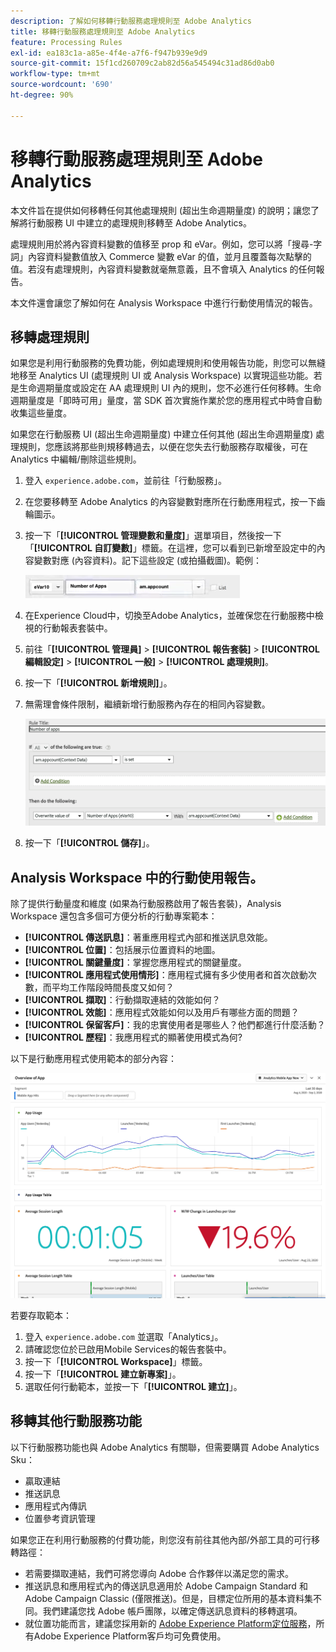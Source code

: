 ```yaml
---
description: 了解如何移轉行動服務處理規則至 Adobe Analytics
title: 移轉行動服務處理規則至 Adobe Analytics
feature: Processing Rules
exl-id: ea183c1a-a85e-4f4e-a7f6-f947b939e9d9
source-git-commit: 15f1cd260709c2ab82d56a545494c31ad86d0ab0
workflow-type: tm+mt
source-wordcount: '690'
ht-degree: 90%

---
```


# 移轉行動服務處理規則至 Adobe Analytics

本文件旨在提供如何移轉任何其他處理規則 (超出生命週期量度) 的說明；讓您了解將行動服務 UI 中建立的處理規則移轉至 Adobe Analytics。

處理規則用於將內容資料變數的值移至 prop 和 eVar。例如，您可以將「搜尋-字詞」內容資料變數值放入 Commerce 變數 eVar 的值，並月且覆蓋每次點擊的值。若沒有處理規則，內容資料變數就毫無意義，且不會填入 Analytics 的任何報告。

本文件還會讓您了解如何在 Analysis Workspace 中進行行動使用情況的報告。

## 移轉處理規則

如果您是利用行動服務的免費功能，例如處理規則和使用報告功能，則您可以無縫地移至 Analytics UI (處理規則 UI 或 Analysis Workspace) 以實現這些功能。若是生命週期量度或設定在 AA 處理規則 UI 內的規則，您不必進行任何移轉。生命週期量度是「即時可用」量度，當 SDK 首次實施作業於您的應用程式中時會自動收集這些量度。

如果您在行動服務 UI (超出生命週期量度) 中建立任何其他 (超出生命週期量度) 處理規則，您應該將那些則規移轉過去，以便在您失去行動服務存取權後，可在 Analytics 中編輯/刪除這些規則。

1. 登入 `experience.adobe.com`，並前往「行動服務」。
1. 在您要移轉至 Adobe Analytics 的內容變數對應所在行動應用程式，按一下齒輪圖示。
1. 按一下「**[!UICONTROL 管理變數和量度]**」選單項目，然後按一下「**[!UICONTROL 自訂變數]**」標籤。在這裡，您可以看到已新增至設定中的內容變數對應 (內容資料)。記下這些設定 (或拍攝截圖)。範例：

   ![內容變數](assets/context-var.png)

1. 在Experience Cloud中，切換至Adobe Analytics，並確保您在行動服務中檢視的行動報表套裝中。
1. 前往「**[!UICONTROL 管理員]** > **[!UICONTROL 報告套裝]** > **[!UICONTROL 編輯設定]** > **[!UICONTROL 一般]** > **[!UICONTROL 處理規則]**。
1. 按一下「**[!UICONTROL 新增規則]**」。
1. 無需理會條件限制，繼續新增行動服務內存在的相同內容變數。

   ![處理規則](assets/proc-rule.png)

1. 按一下「**[!UICONTROL 儲存]**」。

## Analysis Workspace 中的行動使用報告。

除了提供行動量度和維度 (如果為行動服務啟用了報告套裝)，Analysis Workspace 還包含多個可方便分析的行動專案範本：

* **[!UICONTROL 傳送訊息]**：著重應用程式內部和推送訊息效能。
* **[!UICONTROL 位置]**：包括展示位置資料的地圖。
* **[!UICONTROL 關鍵量度]**：掌握您應用程式的關鍵量度。
* **[!UICONTROL 應用程式使用情形]**：應用程式擁有多少使用者和首次啟動次數，而平均工作階段時間長度又如何？
* **[!UICONTROL 擷取]**：行動擷取連結的效能如何？
* **[!UICONTROL 效能]**：應用程式效能如何以及用戶有哪些方面的問題？
* **[!UICONTROL 保留客戶]**：我的忠實使用者是哪些人？他們都進行什麼活動？
* **[!UICONTROL 歷程]**：我應用程式的顯著使用模式為何?

以下是行動應用程式使用範本的部分內容：

![行動應用程式使用情形](assets/mobile-app-usage.png)

若要存取範本：

1. 登入 `experience.adobe.com` 並選取「Analytics」。
1. 請確認您位於已啟用Mobile Services的報告套裝中。
1. 按一下「**[!UICONTROL Workspace]**」標籤。
1. 按一下「**[!UICONTROL 建立新專案]**」。
1. 選取任何行動範本，並按一下「**[!UICONTROL 建立]**」。

## 移轉其他行動服務功能

以下行動服務功能也與 Adobe Analytics 有關聯，但需要購買 Adobe Analytics Sku：

* 贏取連結
* 推送訊息
* 應用程式內傳訊
* 位置參考資訊管理

如果您正在利用行動服務的付費功能，則您沒有前往其他內部/外部工具的可行移轉路徑：

* 若需要擷取連結，我們可將您導向 Adobe 合作夥伴以滿足您的需求。
* 推送訊息和應用程式內的傳送訊息適用於 Adobe Campaign Standard 和 Adobe Campaign Classic (僅限推送)。但是，目標定位所用的基本資料集不同。我們建議您找 Adobe 帳戶團隊，以確定傳送訊息資料的移轉選項。
* 就位置功能而言，建議您採用新的 [Adobe Experience Platform定位服務](https://www.adobe.com/experience-platform/location-service.html)，所有Adobe Experience Platform客戶均可免費使用。
